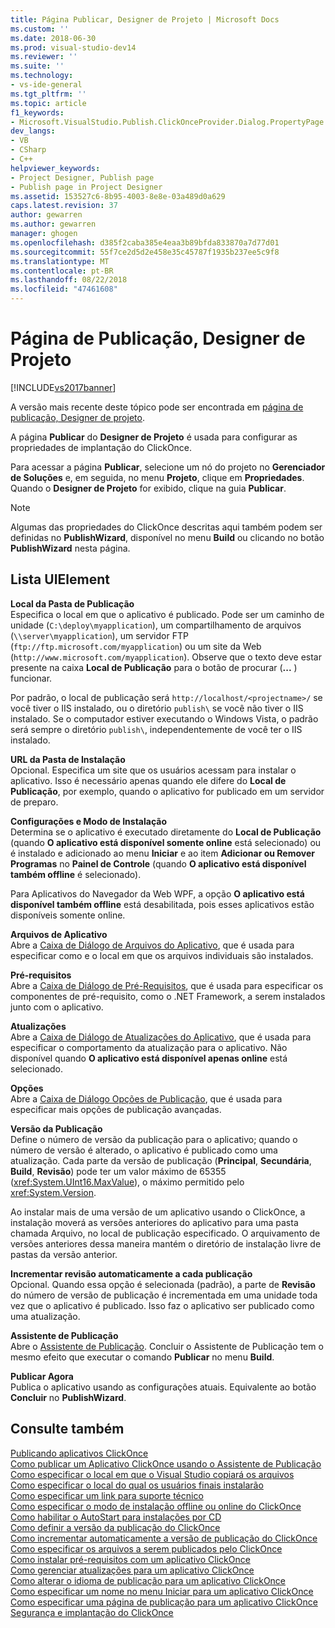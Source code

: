 ```yaml
---
title: Página Publicar, Designer de Projeto | Microsoft Docs
ms.custom: ''
ms.date: 2018-06-30
ms.prod: visual-studio-dev14
ms.reviewer: ''
ms.suite: ''
ms.technology:
- vs-ide-general
ms.tgt_pltfrm: ''
ms.topic: article
f1_keywords:
- Microsoft.VisualStudio.Publish.ClickOnceProvider.Dialog.PropertyPage
dev_langs:
- VB
- CSharp
- C++
helpviewer_keywords:
- Project Designer, Publish page
- Publish page in Project Designer
ms.assetid: 153527c6-8b95-4003-8e8e-03a489d0a629
caps.latest.revision: 37
author: gewarren
ms.author: gewarren
manager: ghogen
ms.openlocfilehash: d385f2caba385e4eaa3b89bfda833870a7d77d01
ms.sourcegitcommit: 55f7ce2d5d2e458e35c45787f1935b237ee5c9f8
ms.translationtype: MT
ms.contentlocale: pt-BR
ms.lasthandoff: 08/22/2018
ms.locfileid: "47461608"
---
```

# <a name="publish-page-project-designer"></a>Página de Publicação, Designer de Projeto
[!INCLUDE[vs2017banner](../../includes/vs2017banner.md)]

A versão mais recente deste tópico pode ser encontrada em [página de publicação, Designer de projeto](https://docs.microsoft.com/visualstudio/ide/reference/publish-page-project-designer).  
  
  
A página **Publicar** do **Designer de Projeto** é usada para configurar as propriedades de implantação do ClickOnce.  
  
 Para acessar a página **Publicar**, selecione um nó do projeto no **Gerenciador de Soluções** e, em seguida, no menu **Projeto**, clique em **Propriedades**. Quando o **Designer de Projeto** for exibido, clique na guia **Publicar**.  
  
> [!NOTE]
>  Algumas das propriedades do ClickOnce descritas aqui também podem ser definidas no **PublishWizard**, disponível no menu **Build** ou clicando no botão **PublishWizard** nesta página.  
  
## <a name="uielement-list"></a>Lista UIElement  
 **Local da Pasta de Publicação**  
 Especifica o local em que o aplicativo é publicado. Pode ser um caminho de unidade (`C:\deploy\myapplication`), um compartilhamento de arquivos (`\\server\myapplication`), um servidor FTP (`ftp://ftp.microsoft.com/myapplication`) ou um site da Web (`http://www.microsoft.com/myapplication`). Observe que o texto deve estar presente na caixa **Local de Publicação** para o botão de procurar (**...** ) funcionar.  
  
 Por padrão, o local de publicação será `http://localhost/<projectname>/` se você tiver o IIS instalado, ou o diretório `publish\` se você não tiver o IIS instalado. Se o computador estiver executando o Windows Vista, o padrão será sempre o diretório `publish\`, independentemente de você ter o IIS instalado.  
  
 **URL da Pasta de Instalação**  
 Opcional. Especifica um site que os usuários acessam para instalar o aplicativo. Isso é necessário apenas quando ele difere do **Local de Publicação**, por exemplo, quando o aplicativo for publicado em um servidor de preparo.  
  
 **Configurações e Modo de Instalação**  
 Determina se o aplicativo é executado diretamente do **Local de Publicação** (quando **O aplicativo está disponível somente online** está selecionado) ou é instalado e adicionado ao menu **Iniciar** e ao item **Adicionar ou Remover Programas** no **Painel de Controle** (quando **O aplicativo está disponível também offline** é selecionado).  
  
 Para Aplicativos do Navegador da Web WPF, a opção **O aplicativo está disponível também offline** está desabilitada, pois esses aplicativos estão disponíveis somente online.  
  
 **Arquivos de Aplicativo**  
 Abre a [Caixa de Diálogo de Arquivos do Aplicativo](http://msdn.microsoft.com/en-us/b06dff3a-b87a-4caf-996b-7a4acf8137a8), que é usada para especificar como e o local em que os arquivos individuais são instalados.  
  
 **Pré-requisitos**  
 Abre a [Caixa de Diálogo de Pré-Requisitos](../../ide/reference/prerequisites-dialog-box.md), que é usada para especificar os componentes de pré-requisito, como o .NET Framework, a serem instalados junto com o aplicativo.  
  
 **Atualizações**  
 Abre a [Caixa de Diálogo de Atualizações do Aplicativo](http://msdn.microsoft.com/en-us/8eca8743-8e68-4d04-bfd5-4dc0a9b2934f), que é usada para especificar o comportamento da atualização para o aplicativo. Não disponível quando **O aplicativo está disponível apenas online** está selecionado.  
  
 **Opções**  
 Abre a [Caixa de Diálogo Opções de Publicação](http://msdn.microsoft.com/en-us/fd9baa1b-7311-4f9e-8ffb-ae50cf110592), que é usada para especificar mais opções de publicação avançadas.  
  
 **Versão da Publicação**  
 Define o número de versão da publicação para o aplicativo; quando o número de versão é alterado, o aplicativo é publicado como uma atualização. Cada parte da versão de publicação (**Principal**, **Secundária**, **Build**, **Revisão**) pode ter um valor máximo de 65355 (<xref:System.UInt16.MaxValue>), o máximo permitido pelo <xref:System.Version>.  
  
 Ao instalar mais de uma versão de um aplicativo usando o ClickOnce, a instalação moverá as versões anteriores do aplicativo para uma pasta chamada Arquivo, no local de publicação especificado. O arquivamento de versões anteriores dessa maneira mantém o diretório de instalação livre de pastas da versão anterior.  
  
 **Incrementar revisão automaticamente a cada publicação**  
 Opcional. Quando essa opção é selecionada (padrão), a parte de **Revisão** do número de versão de publicação é incrementada em uma unidade toda vez que o aplicativo é publicado. Isso faz o aplicativo ser publicado como uma atualização.  
  
 **Assistente de Publicação**  
 Abre o [Assistente de Publicação](http://msdn.microsoft.com/en-us/fc6abebd-13d6-48e4-a567-fbc52dad0872). Concluir o Assistente de Publicação tem o mesmo efeito que executar o comando **Publicar** no menu **Build**.  
  
 **Publicar Agora**  
 Publica o aplicativo usando as configurações atuais. Equivalente ao botão **Concluir** no **PublishWizard**.  
  
## <a name="see-also"></a>Consulte também  
 [Publicando aplicativos ClickOnce](../../deployment/publishing-clickonce-applications.md)   
 [Como publicar um Aplicativo ClickOnce usando o Assistente de Publicação](../../deployment/how-to-publish-a-clickonce-application-using-the-publish-wizard.md)   
 [Como especificar o local em que o Visual Studio copiará os arquivos](../../deployment/how-to-specify-where-visual-studio-copies-the-files.md)   
 [Como especificar o local do qual os usuários finais instalarão](../../deployment/how-to-specify-the-location-where-end-users-will-install-from.md)   
 [Como especificar um link para suporte técnico](../../deployment/how-to-specify-a-link-for-technical-support.md)   
 [Como especificar o modo de instalação offline ou online do ClickOnce](../../deployment/how-to-specify-the-clickonce-offline-or-online-install-mode.md)   
 [Como habilitar o AutoStart para instalações por CD](../../deployment/how-to-enable-autostart-for-cd-installations.md)   
 [Como definir a versão da publicação do ClickOnce](../../deployment/how-to-set-the-clickonce-publish-version.md)   
 [Como incrementar automaticamente a versão de publicação do ClickOnce](../../deployment/how-to-automatically-increment-the-clickonce-publish-version.md)   
 [Como especificar os arquivos a serem publicados pelo ClickOnce](../../deployment/how-to-specify-which-files-are-published-by-clickonce.md)   
 [Como instalar pré-requisitos com um aplicativo ClickOnce](../../deployment/how-to-install-prerequisites-with-a-clickonce-application.md)   
 [Como gerenciar atualizações para um aplicativo ClickOnce](../../deployment/how-to-manage-updates-for-a-clickonce-application.md)   
 [Como alterar o idioma de publicação para um aplicativo ClickOnce](../../deployment/how-to-change-the-publish-language-for-a-clickonce-application.md)   
 [Como especificar um nome no menu Iniciar para um aplicativo ClickOnce](../../deployment/how-to-specify-a-start-menu-name-for-a-clickonce-application.md)   
 [Como especificar uma página de publicação para um aplicativo ClickOnce](../../deployment/how-to-specify-a-publish-page-for-a-clickonce-application.md)   
 [Segurança e implantação do ClickOnce](../../deployment/clickonce-security-and-deployment.md)



